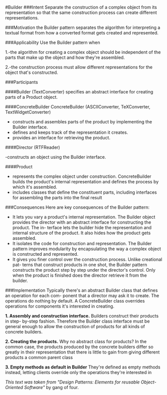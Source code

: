 #Builder
###Intent
Separate the construction of a complex object from its representation so that the
same construction process can create different representations.
 

###Motivation
the Builder pattern separates the algorithm for interpreting a textual
format from how a converted format gets created and represented.

###Applicability
Use the Builder pattern when

1.-the algorithm for creating a complex object should be independent of the
   parts that make up the object and how they're assembled.

2.-the construction process must allow different representations for the object
   that's constructed.

###Participants

####Builder (TextConverter)
specifies an abstract interface for creating parts of a Product object.

####ConcreteBuilder
ConcreteBuilder (ASCIIConverter, TeXConverter, TextWidgetConverter)
- constructs and assembles parts of the product by implementing the Builder
interface.
- defines and keeps track of the representation it creates.
- provides an interface for retrieving the product.

####Director (RTFReader)

-constructs an object using the Builder interface.

####Product
- represents the complex object under construction. ConcreteBuilder builds
the product's internal representation and defines the process by which it's
assembled.
- includes classes that define the constituent parts, including interfaces for
assembling the parts into the final result


###Consequences
Here are key consequences of the Builder pattern:
- It lets you vary a product's internal representation. The Builder object provides
the director with an abstract interface for constructing the product. The in-
terface lets the builder hide the representation and internal structure of the
product. It also hides how the product gets assembled.
- It isolates the code for construction and representation. The Builder pattern improves
  modularity by encapsulating the way a complex object is constructed and
  represented.
- It gives you finer control over the construction process. Unlike creational pat-
  terns that construct products in one shot, the Builder pattern constructs the
  product step by step under the director's control. Only when the product
  is finished does the director retrieve it from the builder.
  
  
###Implementation
Typically there's an abstract Builder class that defines an operation for each com-
ponent that a director may ask it to create. The operations do nothing by default.
A ConcreteBuilder class overrides operations for components it's interested in
creating.

**1. Assembly and construction interface.**
Builders construct their products in step-
by-step fashion. Therefore the Builder class interface must be general enough
to allow the construction of products for all kinds of concrete builders.

**2. Creating the products.**
Why no abstract class for products? In the common case, the products produced
by the concrete builders differ so greatly in their representation that there
is little to gain from giving different products a common parent class

**3. Empty methods as default in Builder**
They're defined as empty methods instead, letting clients override only the operations they're interested in

_This text was taken from "Design Patterns: Elements for reusable Object-Oriented Software"_ by gang of four.
